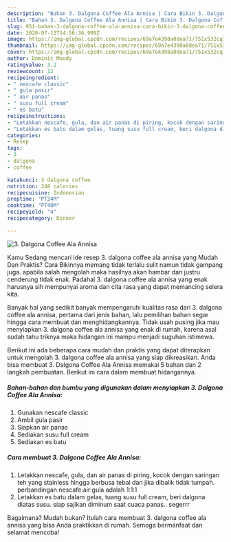 ```yaml
---
description: "Bahan 3. Dalgona Coffee Ala Annisa | Cara Bikin 3. Dalgona Coffee Ala Annisa Yang Menggugah Selera"
title: "Bahan 3. Dalgona Coffee Ala Annisa | Cara Bikin 3. Dalgona Coffee Ala Annisa Yang Menggugah Selera"
slug: 951-bahan-3-dalgona-coffee-ala-annisa-cara-bikin-3-dalgona-coffee-ala-annisa-yang-menggugah-selera
date: 2020-07-13T14:56:36.999Z
image: https://img-global.cpcdn.com/recipes/69a7e4398a0dea71/751x532cq70/3-dalgona-coffee-ala-annisa-foto-resep-utama.jpg
thumbnail: https://img-global.cpcdn.com/recipes/69a7e4398a0dea71/751x532cq70/3-dalgona-coffee-ala-annisa-foto-resep-utama.jpg
cover: https://img-global.cpcdn.com/recipes/69a7e4398a0dea71/751x532cq70/3-dalgona-coffee-ala-annisa-foto-resep-utama.jpg
author: Dominic Moody
ratingvalue: 3.2
reviewcount: 12
recipeingredient:
- " nescafe classic"
- " gula pasir"
- " air panas"
- " susu full cream"
- " es batu"
recipeinstructions:
- "Letakkan nescafe, gula, dan air panas di piring, kocok dengan saringan teh yang stainless hingga berbusa tebal dan jika dibalik tidak tumpah. perbandingan nescafe:air:gula adalah 1:1:1"
- "Letakkan es batu dalam gelas, tuang susu full cream, beri dalgona diatas susu. siap sajikan diminum saat cuaca panas.. segerrr"
categories:
- Resep
tags:
- 3
- dalgona
- coffee

katakunci: 3 dalgona coffee 
nutrition: 248 calories
recipecuisine: Indonesian
preptime: "PT24M"
cooktime: "PT48M"
recipeyield: "4"
recipecategory: Dinner

---
```



![3. Dalgona Coffee Ala Annisa](https://img-global.cpcdn.com/recipes/69a7e4398a0dea71/751x532cq70/3-dalgona-coffee-ala-annisa-foto-resep-utama.jpg)

Kamu Sedang mencari ide resep 3. dalgona coffee ala annisa yang Mudah Dan Praktis? Cara Bikinnya memang tidak terlalu sulit namun tidak gampang juga. apabila salah mengolah maka hasilnya akan hambar dan justru cenderung tidak enak. Padahal 3. dalgona coffee ala annisa yang enak harusnya sih mempunyai aroma dan cita rasa yang dapat memancing selera kita.



Banyak hal yang sedikit banyak mempengaruhi kualitas rasa dari 3. dalgona coffee ala annisa, pertama dari jenis bahan, lalu pemilihan bahan segar hingga cara membuat dan menghidangkannya. Tidak usah pusing jika mau menyiapkan 3. dalgona coffee ala annisa yang enak di rumah, karena asal sudah tahu triknya maka hidangan ini mampu menjadi suguhan istimewa.


Berikut ini ada beberapa cara mudah dan praktis yang dapat diterapkan untuk mengolah 3. dalgona coffee ala annisa yang siap dikreasikan. Anda bisa membuat 3. Dalgona Coffee Ala Annisa memakai 5 bahan dan 2 langkah pembuatan. Berikut ini cara dalam membuat hidangannya.

<!--inarticleads1-->

##### Bahan-bahan dan bumbu yang digunakan dalam menyiapkan 3. Dalgona Coffee Ala Annisa:

1. Gunakan  nescafe classic
1. Ambil  gula pasir
1. Siapkan  air panas
1. Sediakan  susu full cream
1. Sediakan  es batu




<!--inarticleads2-->

##### Cara membuat 3. Dalgona Coffee Ala Annisa:

1. Letakkan nescafe, gula, dan air panas di piring, kocok dengan saringan teh yang stainless hingga berbusa tebal dan jika dibalik tidak tumpah. perbandingan nescafe:air:gula adalah 1:1:1
1. Letakkan es batu dalam gelas, tuang susu full cream, beri dalgona diatas susu. siap sajikan diminum saat cuaca panas.. segerrr




Bagaimana? Mudah bukan? Itulah cara membuat 3. dalgona coffee ala annisa yang bisa Anda praktikkan di rumah. Semoga bermanfaat dan selamat mencoba!

